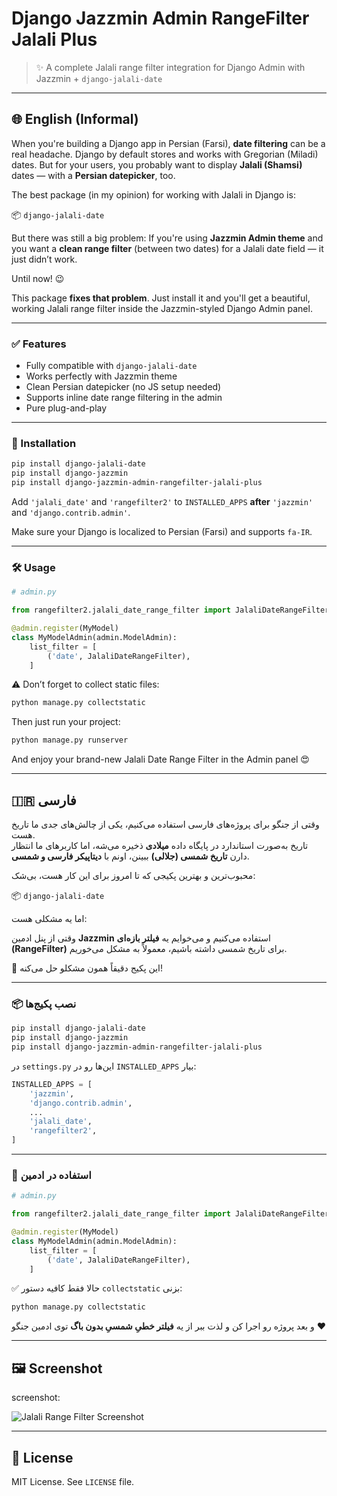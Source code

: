 # Django Jazzmin Admin RangeFilter Jalali Plus

> ✨ A complete Jalali range filter integration for Django Admin with Jazzmin + `django-jalali-date`

---

## 🌐 English (Informal)

When you're building a Django app in Persian (Farsi), **date filtering** can be a real headache. Django by default stores and works with Gregorian (Miladi) dates. But for your users, you probably want to display **Jalali (Shamsi)** dates — with a **Persian datepicker**, too.

The best package (in my opinion) for working with Jalali in Django is:

📦 `django-jalali-date`

But there was still a big problem:
If you're using **Jazzmin Admin theme** and you want a **clean range filter** (between two dates) for a Jalali date field — it just didn’t work.

Until now! 😉

This package **fixes that problem**. Just install it and you'll get a beautiful, working Jalali range filter inside the Jazzmin-styled Django Admin panel.

---

### ✅ Features

- Fully compatible with `django-jalali-date`
- Works perfectly with Jazzmin theme
- Clean Persian datepicker (no JS setup needed)
- Supports inline date range filtering in the admin
- Pure plug-and-play

---

### 🚀 Installation

```bash
pip install django-jalali-date
pip install django-jazzmin
pip install django-jazzmin-admin-rangefilter-jalali-plus
```

Add `'jalali_date'` and `'rangefilter2'` to `INSTALLED_APPS` **after** `'jazzmin'` and `'django.contrib.admin'`.

Make sure your Django is localized to Persian (Farsi) and supports `fa-IR`.

---

### 🛠️ Usage

```python
# admin.py

from rangefilter2.jalali_date_range_filter import JalaliDateRangeFilter

@admin.register(MyModel)
class MyModelAdmin(admin.ModelAdmin):
    list_filter = [
        ('date', JalaliDateRangeFilter),
    ]
```

⚠️ Don’t forget to collect static files:

```bash
python manage.py collectstatic
```

Then just run your project:

```bash
python manage.py runserver
```

And enjoy your brand-new Jalali Date Range Filter in the Admin panel 😍

---

## 🇮🇷 فارسی

وقتی از جنگو برای پروژه‌های فارسی استفاده می‌کنیم، یکی از چالش‌های جدی ما تاریخ هست.  
تاریخ به‌صورت استاندارد در پایگاه داده **میلادی** ذخیره می‌شه، اما کاربرهای ما انتظار دارن **تاریخ شمسی (جلالی)** ببینن، اونم با **دیتاپیکر فارسی و شمسی**.

محبوب‌ترین و بهترین پکیجی که تا امروز برای این کار هست، بی‌شک:

📦 `django-jalali-date`

اما یه مشکلی هست:

وقتی از پنل ادمین **Jazzmin** استفاده می‌کنیم و می‌خوایم یه **فیلتر بازه‌ای (RangeFilter)** برای تاریخ شمسی داشته باشیم، معمولاً به مشکل می‌خوریم.

🎉 این پکیج دقیقاً همون مشکلو حل می‌کنه!

---

### 📦 نصب پکیج‌ها

```bash
pip install django-jalali-date
pip install django-jazzmin
pip install django-jazzmin-admin-rangefilter-jalali-plus
```

در `settings.py` این‌ها رو در `INSTALLED_APPS` بیار:

```python
INSTALLED_APPS = [
    'jazzmin',
    'django.contrib.admin',
    ...
    'jalali_date',
    'rangefilter2',
]
```

---

### 🧪 استفاده در ادمین

```python
# admin.py

from rangefilter2.jalali_date_range_filter import JalaliDateRangeFilter

@admin.register(MyModel)
class MyModelAdmin(admin.ModelAdmin):
    list_filter = [
        ('date', JalaliDateRangeFilter),
    ]
```

✅ حالا فقط کافیه دستور `collectstatic` بزنی:

```bash
python manage.py collectstatic
```

و بعد پروژه رو اجرا کن و لذت ببر از یه **فیلتر خطیِ شمسیِ بدون باگ** توی ادمین جنگو ❤️

---

## 🖼️ Screenshot

screenshot:


![Jalali Range Filter Screenshot](screenshots/admin-filter-screenshot.png)




---

## 📄 License

MIT License. See `LICENSE` file.

